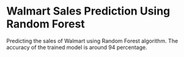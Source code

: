 # Walmart Sales Prediction Using Random Forest
Predicting the sales of Walmart using Random Forest algorithm. The accuracy of the trained model is around 94 percentage.
